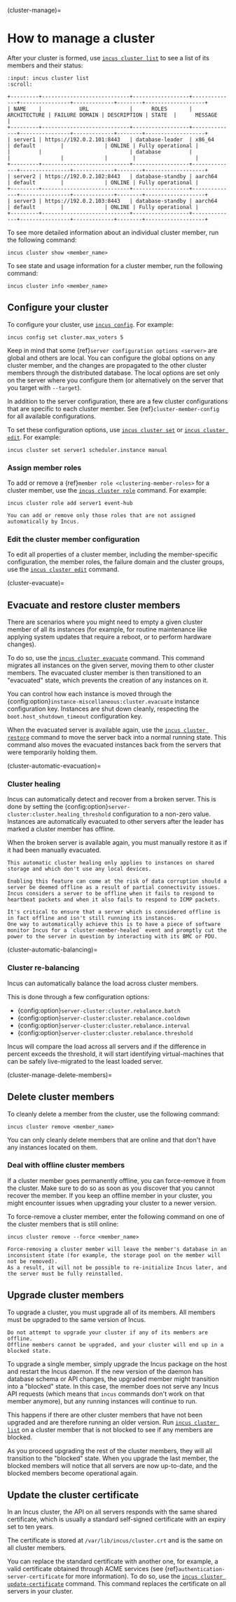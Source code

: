 (cluster-manage)=
# How to manage a cluster

After your cluster is formed, use [`incus cluster list`](incus_cluster_list.md) to see a list of its members and their status:

```{terminal}
:input: incus cluster list
:scroll:

+---------+----------------------------+------------------+--------------+----------------+-------------+--------+-------------------+
| NAME    |            URL             |      ROLES       | ARCHITECTURE | FAILURE DOMAIN | DESCRIPTION | STATE  |      MESSAGE      |
+---------+----------------------------+------------------+--------------+----------------+-------------+--------+-------------------+
| server1 | https://192.0.2.101:8443   | database-leader  | x86_64       | default        |             | ONLINE | Fully operational |
|         |                            | database         |              |                |             |        |                   |
+---------+----------------------------+------------------+--------------+----------------+-------------+--------+-------------------+
| server2 | https://192.0.2.102:8443   | database-standby | aarch64      | default        |             | ONLINE | Fully operational |
+---------+----------------------------+------------------+--------------+----------------+-------------+--------+-------------------+
| server3 | https://192.0.2.103:8443   | database-standby | aarch64      | default        |             | ONLINE | Fully operational |
+---------+----------------------------+------------------+--------------+----------------+-------------+--------+-------------------+
```

To see more detailed information about an individual cluster member, run the following command:

    incus cluster show <member_name>

To see state and usage information for a cluster member, run the following command:

    incus cluster info <member_name>

## Configure your cluster

To configure your cluster, use [`incus config`](incus_config.md).
For example:

    incus config set cluster.max_voters 5

Keep in mind that some {ref}`server configuration options <server>` are global and others are local.
You can configure the global options on any cluster member, and the changes are propagated to the other cluster members through the distributed database.
The local options are set only on the server where you configure them (or alternatively on the server that you target with `--target`).

In addition to the server configuration, there are a few cluster configurations that are specific to each cluster member.
See {ref}`cluster-member-config` for all available configurations.

To set these configuration options, use [`incus cluster set`](incus_cluster_set.md) or [`incus cluster edit`](incus_cluster_edit.md).
For example:

    incus cluster set server1 scheduler.instance manual

### Assign member roles

To add or remove a {ref}`member role <clustering-member-roles>` for a cluster member, use the [`incus cluster role`](incus_cluster_role.md) command.
For example:

    incus cluster role add server1 event-hub

```{note}
You can add or remove only those roles that are not assigned automatically by Incus.
```

### Edit the cluster member configuration

To edit all properties of a cluster member, including the member-specific configuration, the member roles, the failure domain and the cluster groups, use the [`incus cluster edit`](incus_cluster_edit.md) command.

(cluster-evacuate)=
## Evacuate and restore cluster members

There are scenarios where you might need to empty a given cluster member of all its instances (for example, for routine maintenance like applying system updates that require a reboot, or to perform hardware changes).

To do so, use the [`incus cluster evacuate`](incus_cluster_evacuate.md) command.
This command migrates all instances on the given server, moving them to other cluster members.
The evacuated cluster member is then transitioned to an "evacuated" state, which prevents the creation of any instances on it.

You can control how each instance is moved through the {config:option}`instance-miscellaneous:cluster.evacuate` instance configuration key.
Instances are shut down cleanly, respecting the `boot.host_shutdown_timeout` configuration key.

When the evacuated server is available again, use the [`incus cluster restore`](incus_cluster_restore.md) command to move the server back into a normal running state.
This command also moves the evacuated instances back from the servers that were temporarily holding them.

(cluster-automatic-evacuation)=
### Cluster healing

Incus can automatically detect and recover from a broken server. This is done by setting the {config:option}`server-cluster:cluster.healing_threshold` configuration to a non-zero value.
Instances are automatically evacuated to other servers after the leader has marked a cluster member has offline.

When the broken server is available again, you must manually restore it as if it had been manually evacuated.

```{note}
This automatic cluster healing only applies to instances on shared storage and which don't use any local devices.
```

```{warning}
Enabling this feature can come at the risk of data corruption should a server be deemed offline as a result of partial connectivity issues.
Incus considers a server to be offline when it fails to respond to heartbeat packets and when it also fails to respond to ICMP packets.

It's critical to ensure that a server which is considered offline is in fact offline and isn't still running its instances.
One way to automatically achieve this is to have a piece of software monitor Incus for a `cluster-member-healed` event and promptly cut the
power to the server in question by interacting with its BMC or PDU.
```

(cluster-automatic-balancing)=
### Cluster re-balancing

Incus can automatically balance the load across cluster members.

This is done through a few configuration options:

- {config:option}`server-cluster:cluster.rebalance.batch`
- {config:option}`server-cluster:cluster.rebalance.cooldown`
- {config:option}`server-cluster:cluster.rebalance.interval`
- {config:option}`server-cluster:cluster.rebalance.threshold`

Incus will compare the load across all servers and if the difference in
percent exceeds the threshold, it will start identifying
virtual-machines that can be safely live-migrated to the least loaded
server.

(cluster-manage-delete-members)=
## Delete cluster members

To cleanly delete a member from the cluster, use the following command:

    incus cluster remove <member_name>

You can only cleanly delete members that are online and that don't have any instances located on them.

### Deal with offline cluster members

If a cluster member goes permanently offline, you can force-remove it from the cluster.
Make sure to do so as soon as you discover that you cannot recover the member.
If you keep an offline member in your cluster, you might encounter issues when upgrading your cluster to a newer version.

To force-remove a cluster member, enter the following command on one of the cluster members that is still online:

    incus cluster remove --force <member_name>

```{caution}
Force-removing a cluster member will leave the member's database in an inconsistent state (for example, the storage pool on the member will not be removed).
As a result, it will not be possible to re-initialize Incus later, and the server must be fully reinstalled.
```

## Upgrade cluster members

To upgrade a cluster, you must upgrade all of its members.
All members must be upgraded to the same version of Incus.

```{caution}
Do not attempt to upgrade your cluster if any of its members are offline.
Offline members cannot be upgraded, and your cluster will end up in a blocked state.
```

To upgrade a single member, simply upgrade the Incus package on the host and restart the Incus daemon.
If the new version of the daemon has database schema or API changes, the upgraded member might transition into a "blocked" state.
In this case, the member does not serve any Incus API requests (which means that `incus` commands don't work on that member anymore), but any running instances will continue to run.

This happens if there are other cluster members that have not been upgraded and are therefore running an older version.
Run [`incus cluster list`](incus_cluster_list.md) on a cluster member that is not blocked to see if any members are blocked.

As you proceed upgrading the rest of the cluster members, they will all transition to the "blocked" state.
When you upgrade the last member, the blocked members will notice that all servers are now up-to-date, and the blocked members become operational again.

## Update the cluster certificate

In an Incus cluster, the API on all servers responds with the same shared certificate, which is usually a standard self-signed certificate with an expiry set to ten years.

The certificate is stored at `/var/lib/incus/cluster.crt` and is the same on all cluster members.

You can replace the standard certificate with another one, for example, a valid certificate obtained through ACME services (see {ref}`authentication-server-certificate` for more information).
To do so, use the [`incus cluster update-certificate`](incus_cluster_update-certificate.md) command.
This command replaces the certificate on all servers in your cluster.
